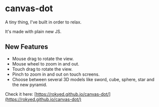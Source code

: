 # canvas-dot

A tiny thing, I've built in order to relax.

It's made with plain new JS.

## New Features

- Mouse drag to rotate the view.
- Mouse wheel to zoom in and out.
- Touch drag to rotate the view.
- Pinch to zoom in and out on touch screens.
- Choose between several 3D models like sword, cube, sphere, star and the new pyramid.

Check it here: [https://rokyed.github.io/canvas-dot/](https://rokyed.github.io/canvas-dot/)
